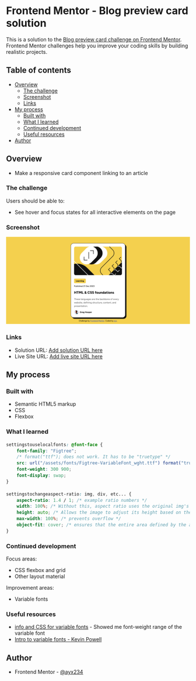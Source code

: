<!-- @format -->

# Frontend Mentor - Blog preview card solution

This is a solution to the [Blog preview card challenge on Frontend Mentor](https://www.frontendmentor.io/challenges/blog-preview-card-ckPaj01IcS). Frontend Mentor challenges help you improve your coding skills by building realistic projects.

## Table of contents

-   [Overview](#overview)
    -   [The challenge](#the-challenge)
    -   [Screenshot](#screenshot)
    -   [Links](#links)
    <!-- update link after getting solution and live site -->
-   [My process](#my-process)
    -   [Built with](#built-with)
    -   [What I learned](#what-i-learned)
    -   [Continued development](#continued-development)
    -   [Useful resources](#useful-resources)
-   [Author](#author)

## Overview

-   Make a responsive card component linking to an article

### The challenge

Users should be able to:

-   See hover and focus states for all interactive elements on the page

### Screenshot

![](./screenshot.png)

### Links

-   Solution URL: [Add solution URL here](https://github.com/ayx234/blog-preview-card-main)
-   Live Site URL: [Add live site URL here](https://your-live-site-url.com)

## My process

### Built with

-   Semantic HTML5 markup
-   CSS
-   Flexbox

### What I learned

```css
settingstouselocalfonts: @font-face {
	font-family: "Figtree";
	/* format("ttf"); does not work. It has to be "truetype" */
	src: url("/assets/fonts/Figtree-VariableFont_wght.ttf") format("truetype");
	font-weight: 300 900;
	font-display: swap;
}

settingstochangeaspect-ratio: img, div, etc... {
	aspect-ratio: 1.4 / 1; /* example ratio numbers */
	width: 100%; /* Without this, aspect ratio uses the original img's width, not width on page */
	height: auto; /* Allows the image to adjust its height based on the aspect ratio */
	max-width: 100%; /* prevents overflow */
	object-fit: cover; /* ensures that the entire area defined by the aspect ratio is covered by the image content */
}
```

### Continued development

Focus areas:

-   CSS flexbox and grid
-   Other layout material

Improvement areas:

-   Variable fonts

### Useful resources

-   [info and CSS for variable fonts](https://wakamaifondue.com/) - Showed me font-weight range of the variable font
-   [Intro to variable fonts - Kevin Powell](https://www.youtube.com/watch?v=0fVymQ7SZw0&t=640s)

## Author

-   Frontend Mentor - [@ayx234](https://www.frontendmentor.io/profile/ayx234)
